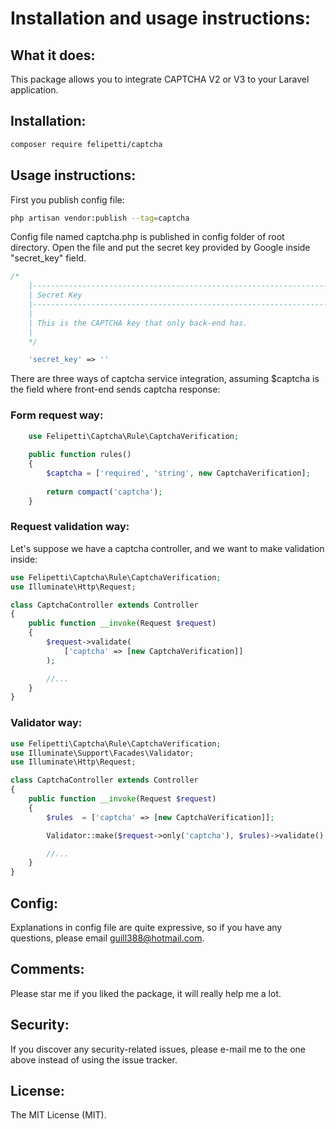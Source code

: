 # Installation and usage instructions:

## What it does:

This package allows you to integrate CAPTCHA V2 or V3 to your Laravel application.

## Installation:

```bash
composer require felipetti/captcha
```

## Usage instructions:

First you publish config file:

```bash
php artisan vendor:publish --tag=captcha
```

Config file named captcha.php is published in config folder of root directory. Open the file and put the secret key provided by Google inside "secret_key" field.

```php
/*
    |--------------------------------------------------------------------------
    | Secret Key
    |--------------------------------------------------------------------------
    |
    | This is the CAPTCHA key that only back-end has.
    |
    */

    'secret_key' => ''
```

There are three ways of captcha service integration, assuming $captcha is the field where front-end sends captcha response:

### Form request way:

```php
    use Felipetti\Captcha\Rule\CaptchaVerification;
    
    public function rules()
    {
        $captcha = ['required', 'string', new CaptchaVerification];
        
        return compact('captcha');
    }
```

### Request validation way:

Let's suppose we have a captcha controller, and we want to make validation inside:

```php
use Felipetti\Captcha\Rule\CaptchaVerification;
use Illuminate\Http\Request;

class CaptchaController extends Controller
{
    public function __invoke(Request $request)
    {
        $request->validate(
            ['captcha' => [new CaptchaVerification]]
        );

        //...
    }
}
```

### Validator way:

```php
use Felipetti\Captcha\Rule\CaptchaVerification;
use Illuminate\Support\Facades\Validator;
use Illuminate\Http\Request;

class CaptchaController extends Controller
{
    public function __invoke(Request $request)
    {
        $rules  = ['captcha' => [new CaptchaVerification]];

        Validator::make($request->only('captcha'), $rules)->validate();

        //...
    }
}
```

## Config:

Explanations in config file are quite expressive, so if you have any questions, please email [guill388@hotmail.com](mailto:guill388@hotmail.com).

## Comments:

Please star me if you liked the package, it will really help me a lot.

## Security:

If you discover any security-related issues, please e-mail me to the one above instead of using the issue tracker.

## License:

The MIT License (MIT).
